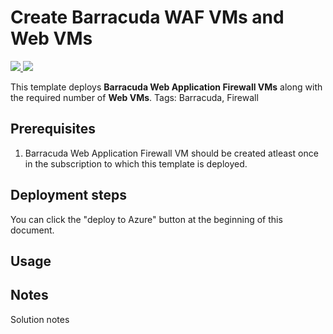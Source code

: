# Create Barracuda WAF VMs and Web VMs

<a href="https://portal.azure.com/#create/Microsoft.Template/uri/https%3A%2F%2Fraw.githubusercontent.com%2FAzure%2Fazure-quickstart-templates%2Fmaster%2F100-blank-template%2Fazuredeploy.json" target="_blank">
<img src="http://azuredeploy.net/deploybutton.png"/>
</a>
<a href="http://armviz.io/#/?load=https%3A%2F%2Fraw.githubusercontent.com%2FAzure%2Fazure-quickstart-templates%2Fmaster%2F100-blank-template%2Fazuredeploy.json" target="_blank">
<img src="http://armviz.io/visualizebutton.png"/>
</a>


This template deploys  **Barracuda Web Application Firewall VMs** along with the required number of **Web VMs**.
Tags: Barracuda, Firewall


## Prerequisites

1. Barracuda Web Application Firewall VM should be created atleast once in the subscription to which this template is deployed.

## Deployment steps

You can click the "deploy to Azure" button at the beginning of this document.

## Usage


## Notes

Solution notes
